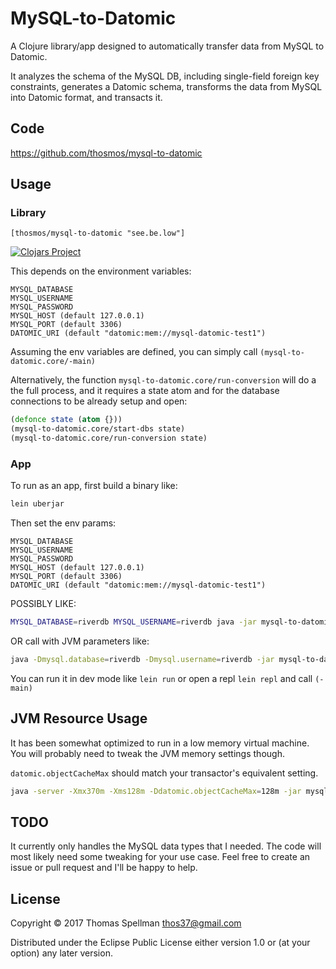 # MySQL-to-Datomic

A Clojure library/app designed to automatically transfer data from MySQL to Datomic.

It analyzes the schema of the MySQL DB, including single-field foreign key constraints, 
generates a Datomic schema, transforms the data from MySQL into Datomic format, and transacts it.

## Code

https://github.com/thosmos/mysql-to-datomic

## Usage

### Library

`[thosmos/mysql-to-datomic "see.be.low"]`

[![Clojars Project](https://img.shields.io/clojars/v/thosmos/mysql-to-datomic.svg)](https://clojars.org/thosmos/mysql-to-datomic)


This depends on the environment variables:
 ```
 MYSQL_DATABASE
 MYSQL_USERNAME
 MYSQL_PASSWORD
 MYSQL_HOST (default 127.0.0.1)
 MYSQL_PORT (default 3306)
 DATOMIC_URI (default "datomic:mem://mysql-datomic-test1")
 ```

Assuming the env variables are defined, you can simply call `(mysql-to-datomic.core/-main)`

Alternatively, the function `mysql-to-datomic.core/run-conversion` will do a the full process, 
and it requires a state atom and for the database connections to be already setup and open:

```clojure
(defonce state (atom {}))
(mysql-to-datomic.core/start-dbs state)
(mysql-to-datomic.core/run-conversion state)
```


### App

To run as an app, first build a binary like:

```bash
lein uberjar
```

Then set the env params:
```
MYSQL_DATABASE
MYSQL_USERNAME
MYSQL_PASSWORD
MYSQL_HOST (default 127.0.0.1)
MYSQL_PORT (default 3306)
DATOMIC_URI (default "datomic:mem://mysql-datomic-test1")
```
POSSIBLY LIKE:
```bash
MYSQL_DATABASE=riverdb MYSQL_USERNAME=riverdb java -jar mysql-to-datomic.jar
```
OR call with JVM parameters like:
```bash
java -Dmysql.database=riverdb -Dmysql.username=riverdb -jar mysql-to-datomic.jar
```

You can run it in dev mode like `lein run` or open a repl `lein repl` and call `(-main)`

## JVM Resource Usage

It has been somewhat optimized to run in a low memory virtual machine.  You will probably need to 
tweak the JVM memory settings though.

`datomic.objectCacheMax` should match your transactor's equivalent setting.

```bash
java -server -Xmx370m -Xms128m -Ddatomic.objectCacheMax=128m -jar mysql-to-datomic.jar
```

## TODO

It currently only handles the MySQL data types that I needed.
The code will most likely need some tweaking for your use case.
Feel free to create an issue or pull request and I'll be happy to help.

## License

Copyright © 2017 Thomas Spellman <thos37@gmail.com>

Distributed under the Eclipse Public License either version 1.0 or (at
your option) any later version.
